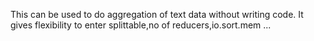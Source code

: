 This can be used to do aggregation of text data without writing code. It gives flexibility to enter splittable,no of reducers,io.sort.mem ...